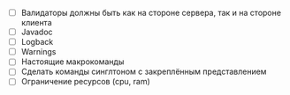 - [ ] Валидаторы должны быть как на стороне сервера, так и на стороне клиента
- [ ] Javadoc
- [ ] Logback
- [ ] Warnings
- [ ] Настоящие макрокоманды
- [ ] Сделать команды синглтоном с закреплённым представлением
- [ ] Ограничение ресурсов (cpu, ram)